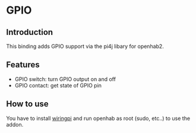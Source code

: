 # GPIO #
## Introduction ##
This binding adds GPIO support via the pi4j libary for openhab2.
## Features ##

 - GPIO switch: turn GPIO output on and off
 - GPIO contact: get state of GPIO pin

## How to use ##
You have to install [wiringpi](http://wiringpi.com/) and run openhab as root (sudo, etc..) to use the addon. 


